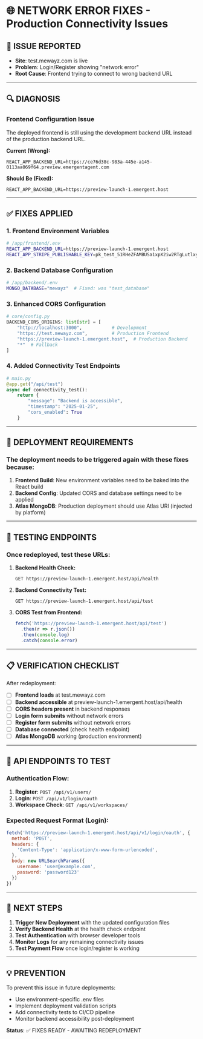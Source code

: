 # 🌐 NETWORK ERROR FIXES - Production Connectivity Issues

## 🚨 **ISSUE REPORTED**
- **Site**: test.mewayz.com is live
- **Problem**: Login/Register showing "network error"
- **Root Cause**: Frontend trying to connect to wrong backend URL

---

## 🔍 **DIAGNOSIS**

### **Frontend Configuration Issue**
The deployed frontend is still using the development backend URL instead of the production backend URL.

**Current (Wrong):**
```
REACT_APP_BACKEND_URL=https://ce76d38c-983a-445e-a145-0113aa069f64.preview.emergentagent.com
```

**Should Be (Fixed):**
```
REACT_APP_BACKEND_URL=https://preview-launch-1.emergent.host
```

---

## ✅ **FIXES APPLIED**

### 1. **Frontend Environment Variables**
```bash
# /app/frontend/.env
REACT_APP_BACKEND_URL=https://preview-launch-1.emergent.host
REACT_APP_STRIPE_PUBLISHABLE_KEY=pk_test_51RHeZFAMBUSa1xpX2iw2RTgLutlxyA61SpU4X4yYQKY4ZBISj29kYgb0zecbaMEyojrTQp8X723F1Y023lHV8a7400gNbOWOoL
```

### 2. **Backend Database Configuration**
```bash
# /app/backend/.env
MONGO_DATABASE="mewayz"  # Fixed: was "test_database"
```

### 3. **Enhanced CORS Configuration**
```python
# core/config.py
BACKEND_CORS_ORIGINS: list[str] = [
    "http://localhost:3000",           # Development
    "https://test.mewayz.com",         # Production Frontend
    "https://preview-launch-1.emergent.host",  # Production Backend
    "*"  # Fallback
]
```

### 4. **Added Connectivity Test Endpoints**
```python
# main.py
@app.get("/api/test")
async def connectivity_test():
    return {
        "message": "Backend is accessible",
        "timestamp": "2025-01-25",
        "cors_enabled": True
    }
```

---

## 🔄 **DEPLOYMENT REQUIREMENTS**

### **The deployment needs to be triggered again** with these fixes because:

1. **Frontend Build**: New environment variables need to be baked into the React build
2. **Backend Config**: Updated CORS and database settings need to be applied
3. **Atlas MongoDB**: Production deployment should use Atlas URI (injected by platform)

---

## 🧪 **TESTING ENDPOINTS**

### **Once redeployed, test these URLs:**

1. **Backend Health Check:**
   ```
   GET https://preview-launch-1.emergent.host/api/health
   ```

2. **Backend Connectivity Test:**
   ```
   GET https://preview-launch-1.emergent.host/api/test
   ```

3. **CORS Test from Frontend:**
   ```javascript
   fetch('https://preview-launch-1.emergent.host/api/test')
     .then(r => r.json())
     .then(console.log)
     .catch(console.error)
   ```

---

## 📋 **VERIFICATION CHECKLIST**

After redeployment:

- [ ] **Frontend loads** at test.mewayz.com
- [ ] **Backend accessible** at preview-launch-1.emergent.host/api/health
- [ ] **CORS headers present** in backend responses
- [ ] **Login form submits** without network errors
- [ ] **Register form submits** without network errors
- [ ] **Database connected** (check health endpoint)
- [ ] **Atlas MongoDB** working (production environment)

---

## 🔧 **API ENDPOINTS TO TEST**

### **Authentication Flow:**
1. **Register**: `POST /api/v1/users/`
2. **Login**: `POST /api/v1/login/oauth` 
3. **Workspace Check**: `GET /api/v1/workspaces/`

### **Expected Request Format (Login):**
```javascript
fetch('https://preview-launch-1.emergent.host/api/v1/login/oauth', {
  method: 'POST',
  headers: {
    'Content-Type': 'application/x-www-form-urlencoded',
  },
  body: new URLSearchParams({
    username: 'user@example.com',
    password: 'password123'
  })
})
```

---

## 🚀 **NEXT STEPS**

1. **Trigger New Deployment** with the updated configuration files
2. **Verify Backend Health** at the health check endpoint
3. **Test Authentication** with browser developer tools
4. **Monitor Logs** for any remaining connectivity issues
5. **Test Payment Flow** once login/register is working

---

## 💡 **PREVENTION**

To prevent this issue in future deployments:
- Use environment-specific .env files
- Implement deployment validation scripts
- Add connectivity tests to CI/CD pipeline
- Monitor backend accessibility post-deployment

**Status**: ✅ FIXES READY - AWAITING REDEPLOYMENT